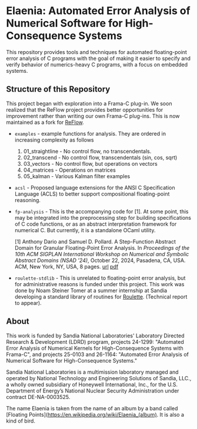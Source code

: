 # Elaenia: Automated Error Analysis of Numerical Software for High-Consequence Systems

This repository provides tools and techniques for automated
floating-point error analysis of C programs with the goal of making it
easier to specify and verify behavior of numerics-heavy C programs, with
a focus on embedded systems.

## Structure of this Repository

This project began with exploration into a Frama-C plug-in. We soon
realized that the ReFlow project provides better opportunities for
improvement rather than writing our own Frama-C plug-ins. This is now
maintained as a fork for [ReFlow](https://github.com/nasa/reflow).

- `examples` - example functions for analysis. They are ordered in
  increasing complexity as follows
    1. 01_straightline - No control flow, no transcendentals.
    2. 02_transcend    - No control flow, transcendentals (sin, cos, sqrt)
    3. 03_vectors      - No control flow, but operations on vectors
    4. 04_matrices     - Operations on matrices
    5. 05_kalman       - Various Kalman filter examples

- `acsl` - Proposed language extensions for the ANSI C Specification
  Language (ACLS) to better support compositional floating-point
  reasoning.


- `fp-analysis` - This is the accompanying code for [1]. At some point, this
  may be integrated into the preprocessing step for building
  specifications of C code functions, or as an abstract interpretation
  framework for numerical C. But currently, it is a standalone OCaml
  utility.

  [1] Anthony Dario and Samuel D. Pollard. A Step-Function Abstract Domain for Granular Floating-Point Error Analysis. In _Proceedings of the 10th ACM SIGPLAN International Workshop on Numerical and Symbolic Abstract Domains (NSAD ’24)_, October 22, 2024, Pasadena, CA, USA. ACM, New York, NY, USA, 8 pages. [url](https://doi.org/10.1145/3689609.3689997) [pdf](https://sampollard.github.io/research/artifacts/dario_fp_nsad24.pdf)

- `roulette-stdlib` - This is unrelated to floating-point error
  analysis, but for administrative reasons is funded under this
  project. This work was done by Noam Steiner Tomer at a summer
  internship at Sandia developing a standard library of routines
  for [Roulette](https://dl.acm.org/doi/abs/10.1145/3729334).
  (Technical report to appear).

## About

This work is funded by Sandia National Laboratories' Laboratory
Directed Research & Development (LDRD) program, projects 24-1299:
"Automated Error Analysis of Numerical Kernels for High-Consequence
Systems with Frama-C", and projects 25-0103 and 26-1164: "Automated
Error Analysis of Numerical Software for High-Consequence Systems."

Sandia National Laboratories is a multimission laboratory managed and
operated by National Technology and Engineering Solutions of Sandia,
LLC., a wholly owned subsidiary of Honeywell International, Inc., for
the U.S. Department of Energy’s National Nuclear Security Administration
under contract DE-NA-0003525.

The name Elaenia is taken from the name of an album by a band called
[Floating Points](https://en.wikipedia.org/wiki/Elaenia_(album).
It is also a kind of bird.

